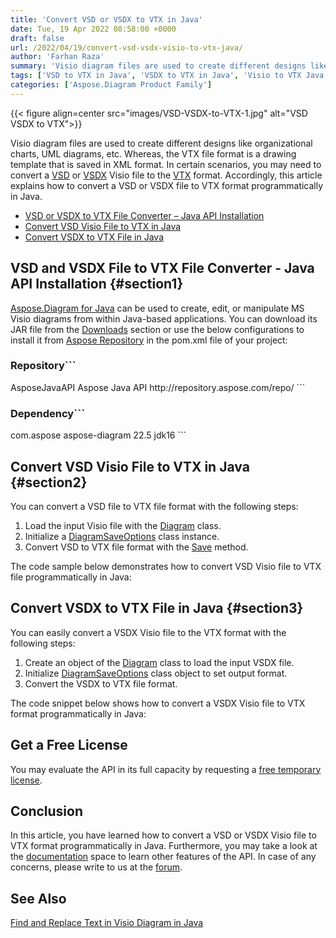 ```yaml
---
title: 'Convert VSD or VSDX to VTX in Java'
date: Tue, 19 Apr 2022 08:58:00 +0000
draft: false
url: /2022/04/19/convert-vsd-vsdx-visio-to-vtx-java/
author: 'Farhan Raza'
summary: 'Visio diagram files are used to create different designs like organizational charts, UML diagrams, etc. Whereas, the VTX file format is a drawing template that is saved in XML format. In certain scenarios, you may need to convert a VSD or VSDX Visio file to the VTX format. Accordingly, this article explains how to **convert a VSD or VSDX file to VTX format programmatically in Java**.'
tags: ['VSD to VTX in Java', 'VSDX to VTX in Java', 'Visio to VTX Java']
categories: ['Aspose.Diagram Product Family']
---
```




{{< figure align=center src="images/VSD-VSDX-to-VTX-1.jpg" alt="VSD VSDX to VTX">}}


Visio diagram files are used to create different designs like organizational charts, UML diagrams, etc. Whereas, the VTX file format is a drawing template that is saved in XML format. In certain scenarios, you may need to convert a [VSD][1] or [VSDX][2] Visio file to the [VTX][3] format. Accordingly, this article explains how to convert a VSD or VSDX file to VTX format programmatically in Java.

*   [VSD or VSDX to VTX File Converter – Java API Installation][4]
*   [Convert VSD Visio File to VTX in Java][5]
*   [Convert VSDX to VTX File in Java][6]

## VSD and VSDX File to VTX File Converter - Java API Installation {#section1}

[Aspose.Diagram for Java][7] can be used to create, edit, or manipulate MS Visio diagrams from within Java-based applications. You can download its JAR file from the [Downloads][8] section or use the below configurations to install it from [Aspose Repository][9] in the pom.xml file of your project:

### Repository```
 <repositories>
    <repository>
        <id>AsposeJavaAPI</id>
        <name>Aspose Java API</name>
        <url>http://repository.aspose.com/repo/</url>
    </repository>
</repositories>
```

### Dependency```
 <dependencies>
    <dependency>
        <groupId>com.aspose</groupId>
        <artifactId>aspose-diagram</artifactId>
        <version>22.5</version>
        <classifier>jdk16</classifier>
    </dependency>
</dependencies>
```

## Convert VSD Visio File to VTX in Java {#section2}

You can convert a VSD file to VTX file format with the following steps:

1.  Load the input Visio file with the [Diagram][10] class.
2.  Initialize a [DiagramSaveOptions][11] class instance.
3.  Convert VSD to VTX file format with the [Save][12] method.

The code sample below demonstrates how to convert VSD Visio file to VTX file programmatically in Java:



## Convert VSDX to VTX File in Java {#section3}

You can easily convert a VSDX Visio file to the VTX format with the following steps:

1.  Create an object of the [Diagram][13] class to load the input VSDX file.
2.  Initialize [DiagramSaveOptions][14] class object to set output format.
3.  Convert the VSDX to VTX file format.

The code snippet below shows how to convert a VSDX Visio file to VTX format programmatically in Java:



## Get a Free License

You may evaluate the API in its full capacity by requesting a [free temporary license][15].

## Conclusion

In this article, you have learned how to convert a VSD or VSDX Visio file to VTX format programmatically in Java. Furthermore, you may take a look at the [documentation][16] space to learn other features of the API. In case of any concerns, please write to us at the [forum][17].

## See Also

[Find and Replace Text in Visio Diagram in Java][18]




[1]: https://docs.fileformat.com/image/vsd/
[2]: https://docs.fileformat.com/image/vsdx/
[3]: https://docs.fileformat.com/visio/vtx/
[4]: #section1
[5]: #section2
[6]: #section3
[7]: https://products.aspose.com/diagram/java/
[8]: https://downloads.aspose.com/diagram/java
[9]: https://repository.aspose.com/webapp/#/artifacts/browse/tree/General/repo/com/aspose/aspose-diagram
[10]: https://apireference.aspose.com/diagram/java/com.aspose.diagram/Diagram
[11]: https://apireference.aspose.com/diagram/java/com.aspose.diagram/DiagramSaveOptions
[12]: https://apireference.aspose.com/diagram/java/com.aspose.diagram/diagram#save(java.io.OutputStream,%20int)
[13]: https://apireference.aspose.com/diagram/java/com.aspose.diagram/Diagram
[14]: https://apireference.aspose.com/diagram/java/com.aspose.diagram/DiagramSaveOptions
[15]: https://purchase.aspose.com/temporary-license
[16]: https://docs.aspose.com/diagram/java/
[17]: https://forum.aspose.com/c/diagram
[18]: https://blog.aspose.com/2022/03/26/find-replace-text-visio-java/




